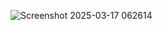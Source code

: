 ![Screenshot 2025-03-17 062614](https://github.com/user-attachments/assets/bf0ad847-0302-4f1e-8649-1102da5a1425)
